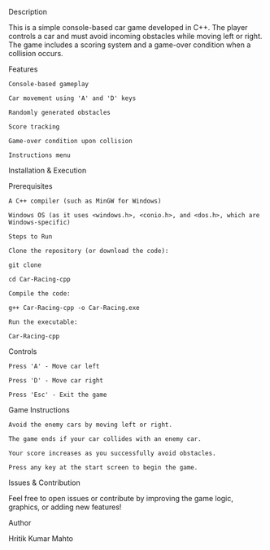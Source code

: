 Description

This is a simple console-based car game developed in C++. The player controls a car and must avoid incoming obstacles while moving left or right. The game includes a scoring system and a game-over condition when a collision occurs.

Features

	Console-based gameplay
	
	Car movement using 'A' and 'D' keys

	Randomly generated obstacles
	
	Score tracking
	
	Game-over condition upon collision

	Instructions menu

Installation & Execution

Prerequisites
	
	A C++ compiler (such as MinGW for Windows)
	
	Windows OS (as it uses <windows.h>, <conio.h>, and <dos.h>, which are Windows-specific)
	
	Steps to Run
	
	Clone the repository (or download the code):
	
	git clone 
 
	cd Car-Racing-cpp
	
	Compile the code:
	
	g++ Car-Racing-cpp -o Car-Racing.exe
	
	Run the executable:
	
	Car-Racing-cpp
Controls

	Press 'A' - Move car left
	
	Press 'D' - Move car right
	
	Press 'Esc' - Exit the game

Game Instructions

	Avoid the enemy cars by moving left or right.
	
	The game ends if your car collides with an enemy car.
	
	Your score increases as you successfully avoid obstacles.
	
	Press any key at the start screen to begin the game.


Issues & Contribution

Feel free to open issues or contribute by improving the game logic, graphics, or adding new features!

Author

Hritik Kumar Mahto
